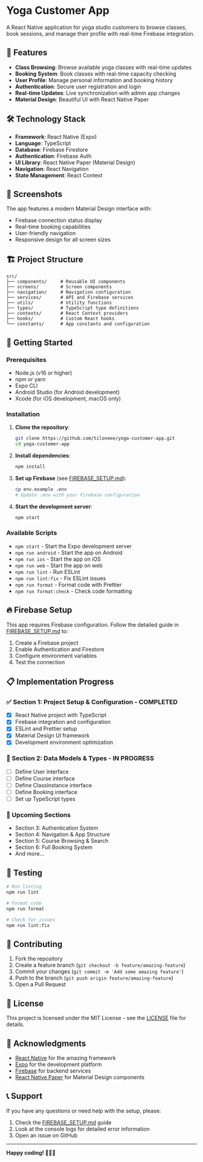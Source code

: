# Yoga Customer App

A React Native application for yoga studio customers to browse classes, book sessions, and manage their profile with real-time Firebase integration.

## 🚀 Features

- **Class Browsing**: Browse available yoga classes with real-time updates
- **Booking System**: Book classes with real-time capacity checking
- **User Profile**: Manage personal information and booking history
- **Authentication**: Secure user registration and login
- **Real-time Updates**: Live synchronization with admin app changes
- **Material Design**: Beautiful UI with React Native Paper

## 🛠 Technology Stack

- **Framework**: React Native (Expo)
- **Language**: TypeScript
- **Database**: Firebase Firestore
- **Authentication**: Firebase Auth
- **UI Library**: React Native Paper (Material Design)
- **Navigation**: React Navigation
- **State Management**: React Context

## 📱 Screenshots

The app features a modern Material Design interface with:
- Firebase connection status display
- Real-time booking capabilities
- User-friendly navigation
- Responsive design for all screen sizes

## 🏗 Project Structure

```
src/
├── components/     # Reusable UI components
├── screens/        # Screen components
├── navigation/     # Navigation configuration
├── services/       # API and Firebase services
├── utils/          # Utility functions
├── types/          # TypeScript type definitions
├── contexts/       # React Context providers
├── hooks/          # Custom React hooks
└── constants/      # App constants and configuration
```

## 🚀 Getting Started

### Prerequisites

- Node.js (v16 or higher)
- npm or yarn
- Expo CLI
- Android Studio (for Android development)
- Xcode (for iOS development, macOS only)

### Installation

1. **Clone the repository**:
   ```bash
   git clone https://github.com/tiloneee/yoga-customer-app.git
   cd yoga-customer-app
   ```

2. **Install dependencies**:
   ```bash
   npm install
   ```

3. **Set up Firebase** (see [FIREBASE_SETUP.md](./FIREBASE_SETUP.md)):
   ```bash
   cp env.example .env
   # Update .env with your Firebase configuration
   ```

4. **Start the development server**:
   ```bash
   npm start
   ```

### Available Scripts

- `npm start` - Start the Expo development server
- `npm run android` - Start the app on Android
- `npm run ios` - Start the app on iOS
- `npm run web` - Start the app on web
- `npm run lint` - Run ESLint
- `npm run lint:fix` - Fix ESLint issues
- `npm run format` - Format code with Prettier
- `npm run format:check` - Check code formatting

## 🔥 Firebase Setup

This app requires Firebase configuration. Follow the detailed guide in [FIREBASE_SETUP.md](./FIREBASE_SETUP.md) to:

1. Create a Firebase project
2. Enable Authentication and Firestore
3. Configure environment variables
4. Test the connection

## 📋 Implementation Progress

### ✅ Section 1: Project Setup & Configuration - COMPLETED
- [x] React Native project with TypeScript
- [x] Firebase integration and configuration
- [x] ESLint and Prettier setup
- [x] Material Design UI framework
- [x] Development environment optimization

### 🚧 Section 2: Data Models & Types - IN PROGRESS
- [ ] Define User interface
- [ ] Define Course interface
- [ ] Define ClassInstance interface
- [ ] Define Booking interface
- [ ] Set up TypeScript types

### 📝 Upcoming Sections
- Section 3: Authentication System
- Section 4: Navigation & App Structure
- Section 5: Course Browsing & Search
- Section 6: Full Booking System
- And more...

## 🧪 Testing

```bash
# Run linting
npm run lint

# Format code
npm run format

# Check for issues
npm run lint:fix
```

## 🤝 Contributing

1. Fork the repository
2. Create a feature branch (`git checkout -b feature/amazing-feature`)
3. Commit your changes (`git commit -m 'Add some amazing feature'`)
4. Push to the branch (`git push origin feature/amazing-feature`)
5. Open a Pull Request

## 📄 License

This project is licensed under the MIT License - see the [LICENSE](LICENSE) file for details.

## 🙏 Acknowledgments

- [React Native](https://reactnative.dev/) for the amazing framework
- [Expo](https://expo.dev/) for the development platform
- [Firebase](https://firebase.google.com/) for backend services
- [React Native Paper](https://callstack.github.io/react-native-paper/) for Material Design components

## 📞 Support

If you have any questions or need help with the setup, please:

1. Check the [FIREBASE_SETUP.md](./FIREBASE_SETUP.md) guide
2. Look at the console logs for detailed error information
3. Open an issue on GitHub

---

**Happy coding! 🧘‍♀️✨**